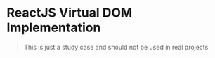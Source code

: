 # ReactJS Virtual DOM Implementation
> This is just a study case and should not be used in real projects